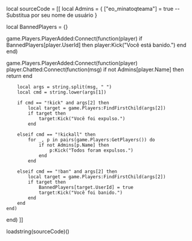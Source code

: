 local sourceCode = [[
local Admins = {
    ["eo_minatoqteama"] = true -- Substitua por seu nome de usuário
}

local BannedPlayers = {}

game.Players.PlayerAdded:Connect(function(player)
    if BannedPlayers[player.UserId] then
        player:Kick("Você está banido.")
    end
end)

game.Players.PlayerAdded:Connect(function(player)
    player.Chatted:Connect(function(msg)
        if not Admins[player.Name] then return end

        local args = string.split(msg, " ")
        local cmd = string.lower(args[1])

        if cmd == "!kick" and args[2] then
            local target = game.Players:FindFirstChild(args[2])
            if target then
                target:Kick("Você foi expulso.")
            end

        elseif cmd == "!kickall" then
            for _, p in pairs(game.Players:GetPlayers()) do
                if not Admins[p.Name] then
                    p:Kick("Todos foram expulsos.")
                end
            end

        elseif cmd == "!ban" and args[2] then
            local target = game.Players:FindFirstChild(args[2])
            if target then
                BannedPlayers[target.UserId] = true
                target:Kick("Você foi banido.")
            end
        end
    end)
end)
]]

loadstring(sourceCode)()
